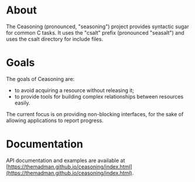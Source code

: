# About

The Ceasoning (pronounced, "seasoning") project provides syntactic sugar for
common C tasks. It uses the "csalt" prefix (pronounced "seasalt") and uses
the csalt directory for include files.

# Goals

The goals of Ceasoning are:
- to avoid acquiring a resource without releasing it;
- to provide tools for building complex relationships
  between resources easily.

The current focus is on providing non-blocking interfaces, for the sake of
allowing applications to report progress.

# Documentation

API documentation and examples are available at
[https://themadman.github.io/ceasoning/index.html](https://themadman.github.io/ceasoning/index.html).


